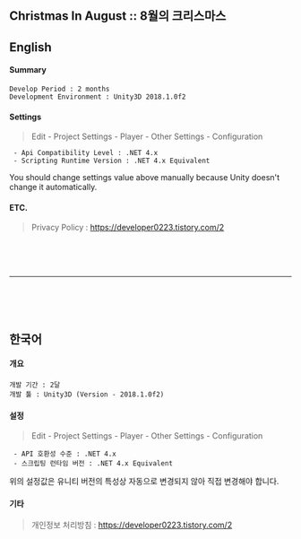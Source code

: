 <h2>Christmas In August :: 8월의 크리스마스</h2>

<h2>English</h2>

<b><h4>Summary</h4></b>
```
Develop Period : 2 months
Development Environment : Unity3D 2018.1.0f2

```

<b><h4>Settings</h4></b>
> Edit - Project Settings - Player - Other Settings - Configuration
```
 - Api Compatibility Level : .NET 4.x
 - Scripting Runtime Version : .NET 4.x Equivalent
```
You should change settings value above manually because Unity doesn't change it automatically.

<b><h4>ETC.</h4></b>

> Privacy Policy : <https://developer0223.tistory.com/2>


</br></br></br>
<hr>
</br></br></br>


<h2>한국어</h2>

<b><h4>개요</h4></b>
```
개발 기간 : 2달
개발 툴 : Unity3D (Version - 2018.1.0f2)

```
<b><h4>설정</h4></b>
> Edit - Project Settings - Player - Other Settings - Configuration
```
 - API 호환성 수준 : .NET 4.x
 - 스크립팅 런타임 버전 : .NET 4.x Equivalent
```
위의 설정값은 유니티 버전의 특성상 자동으로 변경되지 않아 직접 변경해야 합니다.

<b><h4>기타</h4></b>
> 개인정보 처리방침 : <https://developer0223.tistory.com/2>


</br></br></br>

